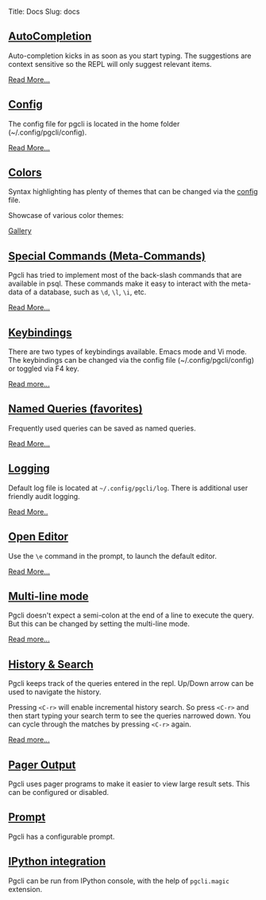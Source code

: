 Title: Docs
Slug: docs

## [AutoCompletion]({filename}/pages/completion.md)<a name="completion"></a>

Auto-completion kicks in as soon as you start typing. The suggestions are context sensitive so the REPL will only suggest relevant items.

[Read More...]({filename}/pages/completion.md)

## [Config]({filename}/pages/config.md)<a name="config"></a>

The config file for pgcli is located in the home folder (~/.config/pgcli/config).

[Read More...]({filename}/pages/config.md)

## [Colors]({filename}/pages/syntax.md)<a name="colors"></a>

Syntax highlighting has plenty of themes that can be changed via the [config]({filename}/pages/config.md) file.

Showcase of various color themes:

[Gallery]({filename}/pages/syntax.md)

## [Special Commands (Meta-Commands)]({filename}/pages/commands.md)<a name="commands"></a>

Pgcli has tried to implement most of the back-slash commands that are available in psql. These commands make it easy to interact with the meta-data of a database, such as `\d`, `\l`, `\i`, etc.

[Read More...]({filename}/pages/commands.md)

## [Keybindings]({filename}/pages/keybindings.md)<a name="keybindings"></a>

There are two types of keybindings available. Emacs mode and Vi mode. The keybindings can be changed via the config file (~/.config/pgcli/config) or toggled via F4 key.

[Read more...]({filename}/pages/keybindings.md)

## [Named Queries (favorites)]({filename}/pages/named_queries.md)<a name="favorites"></a>

Frequently used queries can be saved as named queries.

[Read More...]({filename}/pages/named_queries.md)

## [Logging]({filename}/pages/logging.md)<a name="logging"></a>

Default log file is located at `~/.config/pgcli/log`. There is additional user friendly audit logging.

[Read More..]({filename}/pages/logging.md)

## [Open Editor]({filename}/pages/editor.md)<a name="editor"></a>

Use the `\e` command in the prompt, to launch the default editor.

[Read More...]({filename}/pages/editor.md)

## [Multi-line mode]({filename}/pages/multi-line.md)<a name="multi-line"></a>

Pgcli doesn't expect a semi-colon at the end of a line to execute the query. But this can be changed by setting the multi-line mode.

[Read more...]({filename}/pages/multi-line.md)

## [History & Search]({filename}/pages/history.md)<a name="history"></a>

Pgcli keeps track of the queries entered in the repl. Up/Down arrow can be used to navigate the history.

Pressing `<C-r>` will enable incremental history search. So press `<C-r>` and then
start typing your search term to see the queries narrowed down. You can cycle
through the matches by pressing `<C-r>` again.

[Read more...]({filename}/pages/history.md)

## [Pager Output]({filename}/pages/pager.md)<a name="pager"></a>

Pgcli uses pager programs to make it easier to view large result sets. This
can be configured or disabled.

## [Prompt]({filename}/pages/prompt.md)<a name="prompt"></a>

Pgcli has a configurable prompt.

## [IPython integration]({filename}/pages/ipython.md)<a name="ipython"></a>

Pgcli can be run from IPython console, with the help of `pgcli.magic` extension.
